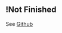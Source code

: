 ##    !Not Finished

See [Github](https://github.com/kenzhaoyihui/dubbo-samples/tree/master/dubbo-samples-rest) 